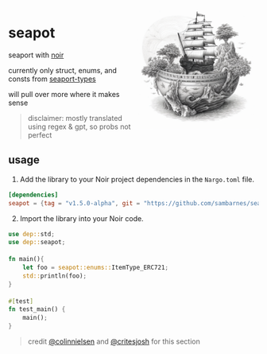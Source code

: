 <img align="right" width="250" height="250" top="100" src="./README.png">

# seapot

seaport with [noir](https://noir-lang.org/)

currently only struct, enums, and consts from [seaport-types](https://github.com/ProjectOpenSea/seaport-types)

will pull over more where it makes sense

> disclaimer: mostly translated using regex & gpt, so probs not perfect

## usage

1. Add the library to your Noir project dependencies in the `Nargo.toml` file.

```toml
[dependencies]
seapot = {tag = "v1.5.0-alpha", git = "https://github.com/sambarnes/seapot"}
```

2. Import the library into your Noir code.

```rust
use dep::std;
use dep::seapot;

fn main(){
    let foo = seapot::enums::ItemType_ERC721;
    std::println(foo);
}

#[test]
fn test_main() {
    main();
}

```

> credit [@colinnielsen](https://github.com/colinnielsen) and [@critesjosh](https://github.com/critesjosh/noir-lib-demo)  for this section
